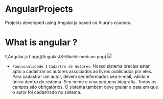 # AngularProjects
Projects developed using Angular.js based on Alura's courses.

<h1>What is angular ?</h1> 
![Angular.js Logo](AngularJS-Shield-medium.png)
<img src="https://img.shields.io/badge/Angular-DD0031?style=for-the-badge&logo=angular&logoColor=white" />

- `Funcionalidade 1` `Cadastro de Autores`: Nosso sistema precisa estar apto a cadastrar os autores associados ao livros publicados por eles. Para cadastrar um autor, devem ser informados seu e-mail, válido e único dentro do sistema. Seu nome e uma pequena biografia. Todos os campos são obrigatórios. O sistema também deve gravar a data em que o autor foi cadastrado no sistema.
